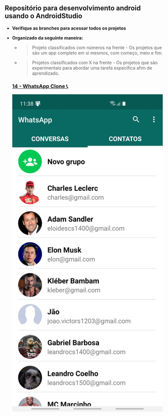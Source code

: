 ## Repositório para desenvolvimento android usando o AndroidStudio
* **Verifique as branches para acessar todos os projetos**
* **Organizado da seguinte maneira:**
    * > Projeto classificados com números na frente - Os projetos que são um app completo em si mesmos, com começo, meio e fim.
    * > Projetos classificados com X na frente - Os projetos que são experimentais para abordar uma tarefa específica afim de aprendizado.

    ### [14 - WhatsApp Clone 📞](https://github.com/Williamcs1400/Android/tree/14-WhatsApp)
    ![](assets/printContatosWpp.jpg)